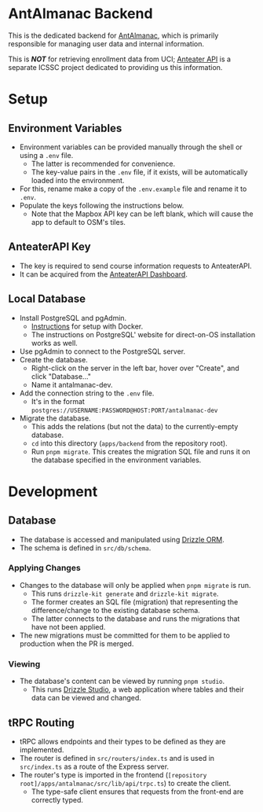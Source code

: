 # AntAlmanac Backend

This is the dedicated backend for [AntAlmanac](https://antalmanac.com),
which is primarily responsible for managing user data and internal information.

This is **_NOT_** for retrieving enrollment data from UCI;
[Anteater API](https://docs.icssc.club/docs/developer/anteaterapi) is a separate ICSSC project dedicated
to providing us this information.

# Setup

## Environment Variables
- Environment variables can be provided manually through the shell or using a `.env` file.
    - The latter is recommended for convenience.
    - The key-value pairs in the `.env` file, if it exists, will be automatically loaded into the environment.
- For this, rename make a copy of the `.env.example` file and rename it to `.env`.
- Populate the keys following the instructions below.
    - Note that the Mapbox API key can be left blank, which will cause the app to default to OSM's tiles.

## AnteaterAPI Key
- The key is required to send course information requests to AnteaterAPI.
- It can be acquired from the [AnteaterAPI Dashboard](https://dashboard.anteaterapi.com).

## Local Database
- Install PostgreSQL and pgAdmin.
    - [Instructions](https://medium.com/@jewelski/quickly-set-up-a-local-postgres-database-using-docker-5098052a4726) for setup with Docker.
    - The instructions on PostgreSQL' website for direct-on-OS installation works as well.
- Use pgAdmin to connect to the PostgreSQL server.
- Create the database.
    - Right-click on the server in the left bar, hover over "Create", and click "Database..."
    - Name it antalmanac-dev.
- Add the connection string to the `.env` file.
    - It's in the format `postgres://USERNAME:PASSWORD@HOST:PORT/antalmanac-dev`
- Migrate the database.
    - This adds the relations (but not the data) to the currently-empty database.
    - `cd` into this directory (`apps/backend` from the repository root).
    - Run `pnpm migrate`. This creates the migration SQL file and runs it on the database specified in the environment variables.

# Development

## Database
- The database is accessed and manipulated using [Drizzle ORM](https://orm.drizzle.team/).
- The schema is defined in `src/db/schema`.

### Applying Changes
- Changes to the database will only be applied when `pnpm migrate` is run.
    - This runs `drizzle-kit generate` and `drizzle-kit migrate`.
    - The former creates an SQL file (migration) that representing the difference/change to the existing database schema. 
    - The latter connects to the database and runs the migrations that have not been applied.
- The new migrations must be committed for them to be applied to production when the PR is merged.

### Viewing
- The database's content can be viewed by running `pnpm studio`.
    - This runs [Drizzle Studio](https://orm.drizzle.team/drizzle-studio/overview), a web application where tables and their data can be viewed and changed.

## tRPC Routing
- tRPC allows endpoints and their types to be defined as they are implemented.
- The router is defined in `src/routers/index.ts` and is used in `src/index.ts` as a route of the Express server.
- The router's type is imported in the frontend (`[repository root]/apps/antalmanac/src/lib/api/trpc.ts`) to create the client.
    - The type-safe client ensures that requests from the front-end are correctly typed.

